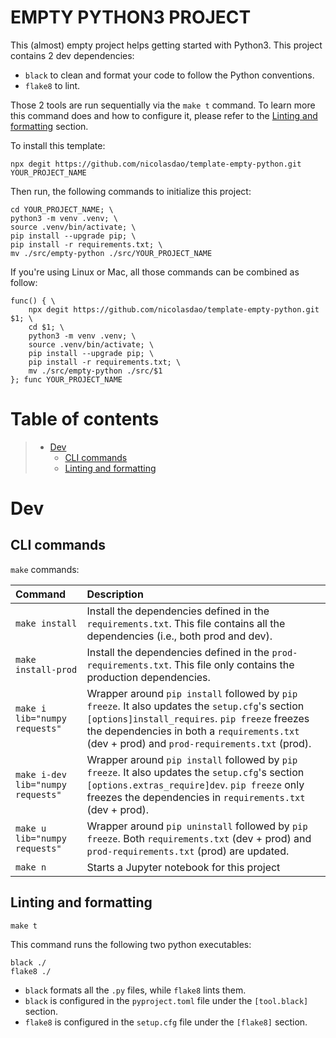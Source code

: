 # EMPTY PYTHON3 PROJECT

This (almost) empty project helps getting started with Python3. This project contains 2 dev dependencies:
- `black` to clean and format your code to follow the Python conventions.
- `flake8` to lint.

Those 2 tools are run sequentially via the `make t` command. To learn more this command does and how to configure it, please refer to the [Linting and formatting](#linting-and-formatting) section.

To install this template:

```
npx degit https://github.com/nicolasdao/template-empty-python.git YOUR_PROJECT_NAME
```

Then run, the following commands to initialize this project:

```
cd YOUR_PROJECT_NAME; \
python3 -m venv .venv; \
source .venv/bin/activate; \
pip install --upgrade pip; \
pip install -r requirements.txt; \
mv ./src/empty-python ./src/YOUR_PROJECT_NAME
```

If you're using Linux or Mac, all those commands can be combined as follow:

```
func() { \
	npx degit https://github.com/nicolasdao/template-empty-python.git $1; \
	cd $1; \
	python3 -m venv .venv; \
	source .venv/bin/activate; \
	pip install --upgrade pip; \
	pip install -r requirements.txt; \
	mv ./src/empty-python ./src/$1
}; func YOUR_PROJECT_NAME
```

# Table of contents

> * [Dev](#dev)
>	- [CLI commands](#cli-commands)
>	- [Linting and formatting](#linting-and-formatting)

# Dev
## CLI commands

`make` commands:

| Command | Description |
|:--------|:------------|
| `make install` | Install the dependencies defined in the `requirements.txt`. This file contains all the dependencies (i.e., both prod and dev). |
| `make install-prod` | Install the dependencies defined in the `prod-requirements.txt`. This file only contains the production dependencies. |
| `make i lib="numpy requests"` | Wrapper around `pip install` followed by `pip freeze`. It also updates the `setup.cfg`'s section `[options]install_requires`. `pip freeze` freezes the dependencies in both a `requirements.txt` (dev + prod) and `prod-requirements.txt` (prod). |
| `make i-dev lib="numpy requests"` | Wrapper around `pip install` followed by `pip freeze`. It also updates the `setup.cfg`'s section `[options.extras_require]dev`. `pip freeze` only freezes the dependencies in `requirements.txt` (dev + prod). |
| `make u lib="numpy requests"` | Wrapper around `pip uninstall` followed by `pip freeze`. Both `requirements.txt` (dev + prod) and `prod-requirements.txt` (prod) are updated. |
| `make n` | Starts a Jupyter notebook for this project |

## Linting and formatting

```
make t
```

This command runs the following two python executables:

```
black ./
flake8 ./
```

- `black` formats all the `.py` files, while `flake8` lints them. 
- `black` is configured in the `pyproject.toml` file under the `[tool.black]` section.
- `flake8` is configured in the `setup.cfg` file under the `[flake8]` section.